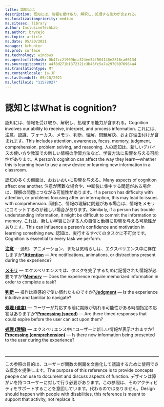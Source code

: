 ```yaml
---
title: 認知とは
description: 認知には、情報を受け取り、解釈し、処理する能力が含まれる。
ms.localizationpriority: medium
ms.sitesec: library
author: InclusiveTechLab
ms.author: brycejo
ms.topic: article
ms.date: 05/20/2021
manager: krhunter
ms.prod: surface
ms.technology: windows
ms.openlocfilehash: 0b47cc21909bca324ee54f504146e2816ca66134
ms.sourcegitcommit: a4f8d271b1372321c3b45fc5a7a29703976964a4
ms.translationtype: MT
ms.contentlocale: ja-JP
ms.lasthandoff: 05/20/2021
ms.locfileid: "11578027"
---
```

# <a name="what-is-cognition"></a><span data-ttu-id="0fb8e-103">認知とは</span><span class="sxs-lookup"><span data-stu-id="0fb8e-103">What is cognition?</span></span>

<span data-ttu-id="0fb8e-104">認知には、情報を受け取り、解釈し、処理する能力が含まれる。</span><span class="sxs-lookup"><span data-stu-id="0fb8e-104">Cognition involves our ability to receive, interpret, and process information.</span></span> <span data-ttu-id="0fb8e-105">これには、注意、認識、フォーカス、メモリ、判断、理解、問題解決、および理由付けが含まれます。</span><span class="sxs-lookup"><span data-stu-id="0fb8e-105">This includes attention, awareness, focus, memory, judgment, comprehension, problem solving, and reasoning.</span></span> <span data-ttu-id="0fb8e-106">人の認知は、新しいデバイスの使い方や教室での新しい情報の学習方法など、学習方法に影響を与える可能性があります。</span><span class="sxs-lookup"><span data-stu-id="0fb8e-106">A person’s cognition can affect the way they learn—whether this is learning how to use a new device or learning new information in a classroom.</span></span>

<span data-ttu-id="0fb8e-107">認知の多くの側面は、おおいおいに影響を与える。</span><span class="sxs-lookup"><span data-stu-id="0fb8e-107">Many aspects of cognition affect one another.</span></span> <span data-ttu-id="0fb8e-108">注意が困難な場合や、中断後に集中する問題がある場合は、理解の問題につながる可能性があります。</span><span class="sxs-lookup"><span data-stu-id="0fb8e-108">If a person has difficulty with attention, or problems focusing after an interruption, this may lead to issues with comprehension.</span></span> <span data-ttu-id="0fb8e-109">同様に、情報の理解に問題がある場合は、情報をメモリにコミットするのが難しい場合があります。</span><span class="sxs-lookup"><span data-stu-id="0fb8e-109">Similarly, if a person has trouble understanding information, it might be difficult to commit the information to memory.</span></span> <span data-ttu-id="0fb8e-110">これは、新しい学習に対する人の自信と動機に影響を与える可能性があります。</span><span class="sxs-lookup"><span data-stu-id="0fb8e-110">This can influence a person’s confidence and motivation in learning something new.</span></span> <span data-ttu-id="0fb8e-111">認知は、実行するすべてのタスクに不可欠です。</span><span class="sxs-lookup"><span data-stu-id="0fb8e-111">Cognition is essential to every task we perform.</span></span>

<span data-ttu-id="0fb8e-112">**[注意](cognition-attention.md)** &mdash; 通知、アニメーション、または気晴らしは、エクスペリエンス中に存在しますか?</span><span class="sxs-lookup"><span data-stu-id="0fb8e-112">**[Attention](cognition-attention.md)** &mdash; Are notifications, animations, or distractions present during the experience?</span></span>

<span data-ttu-id="0fb8e-113">**[メモリ](cognition-memory.md)** &mdash; エクスペリエンスでは、タスクを完了するために記憶された情報が必要ですか?</span><span class="sxs-lookup"><span data-stu-id="0fb8e-113">**[Memory](cognition-memory.md)** &mdash; Does the experience require memorized information in order to complete a task?</span></span>

<span data-ttu-id="0fb8e-114">**[判断](cognition-judgment.md)** &mdash; 操作は直感的で使い慣れたものですか?</span><span class="sxs-lookup"><span data-stu-id="0fb8e-114">**[Judgment](cognition-judgment.md)** &mdash; Is the experience intuitive and familiar to navigate?</span></span>

<span data-ttu-id="0fb8e-115">**[処理 (速度)](cognition-processing-speed.md)** &mdash; ユーザーが対応する前に期限が切れる可能性がある時間指定の応答はありますか?</span><span class="sxs-lookup"><span data-stu-id="0fb8e-115">**[Processing (speed)](cognition-processing-speed.md)** &mdash; Are there timed responses that could expire before the user can act upon them?</span></span>

<span data-ttu-id="0fb8e-116">**[処理 (理解)](cognition-processing-comprehension.md)** &mdash; エクスペリエンス中にユーザーに新しい情報が表示されますか?</span><span class="sxs-lookup"><span data-stu-id="0fb8e-116">**[Processing (comprehension)](cognition-processing-comprehension.md)** &mdash; Is there new information being presented to the user during the experience?</span></span>


&nbsp;

[comment]: # (フッター ステートメント)
___
<span data-ttu-id="0fb8e-118">この参照の目的は、ユーザーが関数の側面を文書化して議論するために使用できる概念を提供します。</span><span class="sxs-lookup"><span data-stu-id="0fb8e-118">The purpose of this reference is to provide concepts people can use to document and discuss aspects of function.</span></span> <span data-ttu-id="0fb8e-119">デザインは障がいを持つユーザーに対して行う必要があります。この参照は、そのアクティビティをサポートすることを意図しています。代わるのではありません。</span><span class="sxs-lookup"><span data-stu-id="0fb8e-119">Design should happen with people with disabilities, this reference is meant to support that activity, not replace it.</span></span> 
